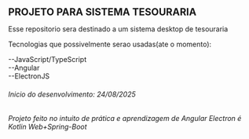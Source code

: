 <h1 style='font-size:20;'>PROJETO PARA SISTEMA TESOURARIA</h1>

Esse repositorio sera destinado a um sistema desktop de tesouraria 

Tecnologias que possivelmente serao usadas(ate o momento):

--JavaScript/TypeScript <br>
--Angular <br>
--ElectronJS

<h6>Inicio do desenvolvimento: 24/08/2025</h6>
<h6>Projeto feito no intuito de prática e aprendizagem de Angular Electron é Kotlin Web+Spring-Boot</h6>